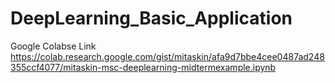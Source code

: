 # DeepLearning_Basic_Application

Google Colabse Link 
https://colab.research.google.com/gist/mitaskin/afa9d7bbe4cee0487ad248355ccf4077/mitaskin-msc-deeplearning-midtermexample.ipynb

